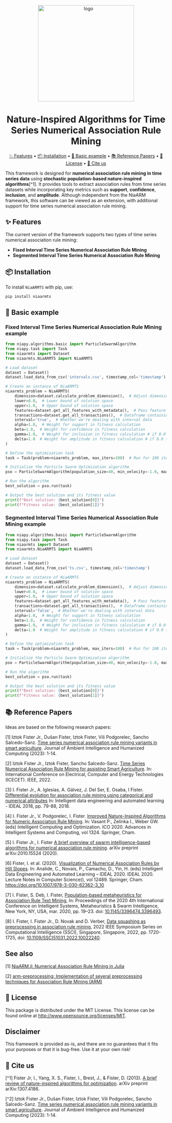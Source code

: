 <p align="center">
  <img alt="logo" width="300" src=".github/images/NiaARMTS.png">
</p>

<h1 align="center">
    Nature-Inspired Algorithms for Time Series Numerical Association Rule Mining
</h1>

<p align="center">
    <a href="#-features">✨ Features</a> •
    <a href="#-installation">📦 Installation</a> •
    <a href="#-basic-example">🚀 Basic example</a> •
    <a href="#-reference-papers">📚 Reference Papers</a> •
    <a href="#-license">🔑 License</a> •
    <a href="#-cite-us">📄 Cite us</a>
</p>

This framework is designed for **numerical association rule mining in time series data** using **stochastic population-based nature-inspired algorithms**[^1]. It provides tools to extract association rules from time series datasets while incorporating key metrics such as **support**, **confidence**, **inclusion**, and **amplitude**. Although independent from the NiaARM framework, this software can be viewed as an extension, with additional support for time series numerical association rule mining.

## ✨ Features

The current version of the framework supports two types of time series numerical association rule mining:

- **Fixed Interval Time Series Numerical Association Rule Mining**
- **Segmented Interval Time Series Numerical Association Rule Mining**

## 📦 Installation

To install `NiaARMTS` with pip, use:

```sh
pip install niaarmts
```

## 🚀 Basic example

### Fixed Interval Time Series Numerical Association Rule Mining example

```python
from niapy.algorithms.basic import ParticleSwarmAlgorithm
from niapy.task import Task
from niaarmts import Dataset
from niaarmts.NiaARMTS import NiaARMTS

# Load dataset
dataset = Dataset()
dataset.load_data_from_csv('intervals.csv', timestamp_col='timestamp')

# Create an instance of NiaARMTS
niaarmts_problem = NiaARMTS(
    dimension=dataset.calculate_problem_dimension(),  # Adjust dimension dynamically
    lower=0.0,  # Lower bound of solution space
    upper=1.0,  # Upper bound of solution space
    features=dataset.get_all_features_with_metadata(),  # Pass feature metadata
    transactions=dataset.get_all_transactions(),  # Dataframe containing all transactions
    interval='true',  # Whether we're dealing with interval data
    alpha=1.0,  # Weight for support in fitness calculation
    beta=1.0,  # Weight for confidence in fitness calculation
    gamma=1.0,  # Weight for inclusion in fitness calculation # if 0.0 then inclusion metric is omitted
    delta=1.0  # Weight for amplitude in fitness calculation # if 0.0 then amplitude metric is omitted
)

# Define the optimization task
task = Task(problem=niaarmts_problem, max_iters=100)  # Run for 100 iterations

# Initialize the Particle Swarm Optimization algorithm
pso = ParticleSwarmAlgorithm(population_size=40, min_velocity=-1.0, max_velocity=1.0, c1=2.0, c2=2.0)

# Run the algorithm
best_solution = pso.run(task)

# Output the best solution and its fitness value
print(f"Best solution: {best_solution[0]}")
print(f"Fitness value: {best_solution[1]}")
```

### Segmented Interval Time Series Numerical Association Rule Mining example

```python
from niapy.algorithms.basic import ParticleSwarmAlgorithm
from niapy.task import Task
from niaarmts import Dataset
from niaarmts.NiaARMTS import NiaARMTS

# Load dataset
dataset = Dataset()
dataset.load_data_from_csv('ts.csv', timestamp_col='timestamp')

# Create an instance of NiaARMTS
niaarmts_problem = NiaARMTS(
    dimension=dataset.calculate_problem_dimension(),  # Adjust dimension dynamically
    lower=0.0,  # Lower bound of solution space
    upper=1.0,  # Upper bound of solution space
    features=dataset.get_all_features_with_metadata(),  # Pass feature metadata
    transactions=dataset.get_all_transactions(),  # Dataframe containing all transactions
    interval='false',  # Whether we're dealing with interval data
    alpha=1.0,  # Weight for support in fitness calculation
    beta=1.0,  # Weight for confidence in fitness calculation
    gamma=1.0,  # Weight for inclusion in fitness calculation # if 0.0 then inclusion metric is omitted
    delta=1.0  # Weight for amplitude in fitness calculation # if 0.0 then amplitude metric is omitted
)

# Define the optimization task
task = Task(problem=niaarmts_problem, max_iters=100)  # Run for 100 iterations

# Initialize the Particle Swarm Optimization algorithm
pso = ParticleSwarmAlgorithm(population_size=40, min_velocity=-1.0, max_velocity=1.0, c1=2.0, c2=2.0)

# Run the algorithm
best_solution = pso.run(task)

# Output the best solution and its fitness value
print(f"Best solution: {best_solution[0]}")
print(f"Fitness value: {best_solution[1]}")
```

## 📚 Reference Papers

Ideas are based on the following research papers:

[1] Iztok Fister Jr., Dušan Fister, Iztok Fister, Vili Podgorelec, Sancho Salcedo-Sanz. [Time series numerical association rule mining variants in smart agriculture](https://iztok.link/static/publications/314.pdf). Journal of Ambient Intelligence and Humanized Computing (2023): 1-14.

[2] Iztok Fister Jr., Iztok Fister, Sancho Salcedo-Sanz. [Time Series Numerical Association Rule Mining for assisting Smart Agriculture](https://iztok.link/static/publications/298.pdf). In: International Conference on Electrical, Computer and Energy Technologies (ICECET). IEEE, 2022.

[3] I. Fister Jr., A. Iglesias, A. Gálvez, J. Del Ser, E. Osaba, I Fister. [Differential evolution for association rule mining using categorical and numerical attributes](http://www.iztok-jr-fister.eu/static/publications/231.pdf) In: Intelligent data engineering and automated learning - IDEAL 2018, pp. 79-88, 2018.

[4] I. Fister Jr., V. Podgorelec, I. Fister. [Improved Nature-Inspired Algorithms for Numeric Association Rule Mining](https://iztok-jr-fister.eu/static/publications/324.pdf). In: Vasant P., Zelinka I., Weber GW. (eds) Intelligent Computing and Optimization. ICO 2020. Advances in Intelligent Systems and Computing, vol 1324. Springer, Cham.

[5] I. Fister Jr., I. Fister [A brief overview of swarm intelligence-based algorithms for numerical association rule mining](https://arxiv.org/abs/2010.15524). arXiv preprint arXiv:2010.15524 (2020).

[6] Fister, I. et al. (2020). [Visualization of Numerical Association Rules by Hill Slopes](http://www.iztok-jr-fister.eu/static/publications/280.pdf).
    In: Analide, C., Novais, P., Camacho, D., Yin, H. (eds) Intelligent Data Engineering and Automated Learning – IDEAL 2020.
    IDEAL 2020. Lecture Notes in Computer Science(), vol 12489. Springer, Cham. https://doi.org/10.1007/978-3-030-62362-3_10

[7] I. Fister, S. Deb, I. Fister, [Population-based metaheuristics for Association Rule Text Mining](http://www.iztok-jr-fister.eu/static/publications/260.pdf),
    In: Proceedings of the 2020 4th International Conference on Intelligent Systems, Metaheuristics & Swarm Intelligence,
    New York, NY, USA, mar. 2020, pp. 19–23. doi: [10.1145/3396474.3396493](https://dl.acm.org/doi/10.1145/3396474.3396493).

[8] I. Fister, I. Fister Jr., D. Novak and D. Verber, [Data squashing as preprocessing in association rule mining](https://iztok-jr-fister.eu/static/publications/300.pdf), 2022 IEEE Symposium Series on Computational Intelligence (SSCI), Singapore, Singapore, 2022, pp. 1720-1725, doi: [10.1109/SSCI51031.2022.10022240](https://doi.org/10.1109/SSCI51031.2022.10022240).

## See also

[1] [NiaARM.jl: Numerical Association Rule Mining in Julia](https://github.com/firefly-cpp/NiaARM.jl)

[2] [arm-preprocessing: Implementation of several preprocessing techniques for Association Rule Mining (ARM)](https://github.com/firefly-cpp/arm-preprocessing)

## 🔑 License

This package is distributed under the MIT License. This license can be found online at <http://www.opensource.org/licenses/MIT>.

## Disclaimer

This framework is provided as-is, and there are no guarantees that it fits your purposes or that it is bug-free. Use it at your own risk!

## 📄 Cite us

[^1] Fister Jr, I., Yang, X. S., Fister, I., Brest, J., & Fister, D. (2013). [A brief review of nature-inspired algorithms for optimization](https://arxiv.org/abs/1307.4186). arXiv preprint arXiv:1307.4186.

[^2] Iztok Fister Jr., Dušan Fister, Iztok Fister, Vili Podgorelec, Sancho Salcedo-Sanz. [Time series numerical association rule mining variants in smart agriculture](https://iztok.link/static/publications/314.pdf). Journal of Ambient Intelligence and Humanized Computing (2023): 1-14.

